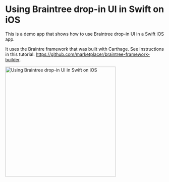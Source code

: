 # Using Braintree drop-in UI in Swift on iOS

This is a demo app that shows how to use Braintree drop-in UI in a Swift iOS app.

It uses the Braintre framework that was built with Carthage. See instructions in this tutorial: https://github.com/marketplacer/braintree-framework-builder.

<img src='https://raw.githubusercontent.com/marketplacer/UsingBraintreeDropInUIInSwiftDemo/master/graphics/screenshop_using_braintree_dropin_ui.png' width='350' alt='Using Braintree drop-in UI in Swift on iOS'>

